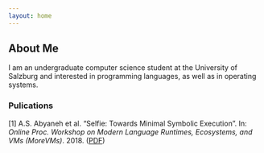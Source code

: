 ```yaml
---
layout: home
---
```


## About Me
I am an undergraduate computer science student at the University of Salzburg and interested in programming languages, as well as in operating systems.


### Pulications

[1] A.S. Abyaneh et al. “Selfie: Towards Minimal Symbolic Execution”. In: _Online Proc. Workshop on Modern Language Runtimes, Ecosystems, and VMs (MoreVMs)_. 2018. ([PDF](http://www.cs.uni-salzburg.at/~ck/content/publications/conferences/MoreVMs18-Selfie.pdf))
